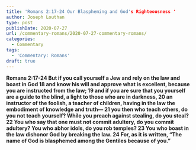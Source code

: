 ```yaml
---
title: 'Romans 2:17-24 Our Blaspheming and God's Righteousness '
author: Joseph Louthan
type: post
publishDate: 2020-07-27
url: /commentary-romans/2020-07-27-commentary-romans/
categories:
  - Commentary
tags:
  - 'Commentary: Romans'
draft: true
---
```


**Romans 2:17-24 But if you call yourself a Jew and rely on the law and boast in God 18 and know his will and approve what is excellent, because you are instructed from the law; 19 and if you are sure that you yourself are a guide to the blind, a light to those who are in darkness, 20 an instructor of the foolish, a teacher of children, having in the law the embodiment of knowledge and truth— 21 you then who teach others, do you not teach yourself? While you preach against stealing, do you steal? 22 You who say that one must not commit adultery, do you commit adultery? You who abhor idols, do you rob temples? 23 You who boast in the law dishonor God by breaking the law. 24 For, as it is written, “The name of God is blasphemed among the Gentiles because of you.”** 